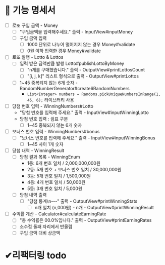 # 🚀 기능 명세서

- [ ] 로또 구입 금액 - Money
  - [ ] "구입금액을 입력해주세요." 출력 - InputView#inputMoney
  - [ ] 구입 금액 입력
    - [ ] 1000 단위로 나누어 떨어지지 않는 경우 Money#validate
    - [ ] 0원 이하 입력한 경우 Money#validate
- [ ] 로또 발행 - Lotto & Lottos
  - [ ] 입력 받은 금액만큼 발행 Lotto#publishLottoByMoney
    - [ ] "n개를 구매했습니다." 출력 - OutputView#printLottosCount
    - [ ] "[i, j, k]" 리스트 형식으로 출력 - OutputView#printLottos
  - [ ] 1~45 중복되지 않는 6개 숫자 - RandomNumberGenerator#create6RandomNumbers
      - `List<Integer> numbers = Randoms.pickUniqueNumbersInRange(1, 45, 6);` 라이브러리 사용
- [ ] 당첨 번호 입력 - WinningNumbers#Lotto
  - "당첨 번호를 입력해 주세요." 출력 - InputView#inputWinningLotto
  - 당첨 번호 입력 : 쉼표 구분
    - [ ] 1~45 중복되지 않는 6개 숫자
- [ ] 보너스 번호 입력 - WinningNumbers#bonus
  - [ ] "보너스 번호를 입력해 주세요." 출력 - InputView#inputWinningBonus
    - [ ] 1~45 사이 1개 숫자
- [ ] 당첨 내역 - WinningResult
  - [ ] 당첨 결과 목록 - WinningEnum
    - 1등: 6개 번호 일치 / 2,000,000,000원
    - 2등: 5개 번호 + 보너스 번호 일치 / 30,000,000원
    - 3등: 5개 번호 일치 / 1,500,000원
    - 4등: 4개 번호 일치 / 50,000원
    - 5등: 3개 번호 일치 / 5,000원
  - [ ] 당첨 내역 출력 
      - [ ] "당첨 통계\n---" 출력 - OutputView#printWinningStats
        - [ ] n개 일치 (n,000원) - n개 - OutputView#printWinningResult
- [ ] 수익률 계산 - Calculator#calculateEarningRate
  - [ ] "총 수익률은 00.0%입니다." 출력 - OutputView#printEarningRates
  - [ ] 소수점 둘째 자리에서 반올림
  - [ ] 구입 금액 대비 상금액

# ✔리팩터링 todo